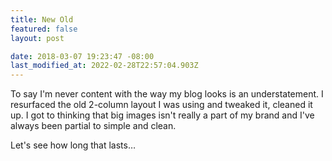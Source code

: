 ```yaml
---
title: New Old
featured: false
layout: post

date: 2018-03-07 19:23:47 -08:00
last_modified_at: 2022-02-28T22:57:04.903Z
---
```


To say I'm never content with the way my blog looks is an understatement. I resurfaced the old 2-column layout I was using and tweaked it, cleaned it up. I got to thinking that big images isn't really a part of my brand and I've always been partial to simple and clean.

Let's see how long that lasts…

